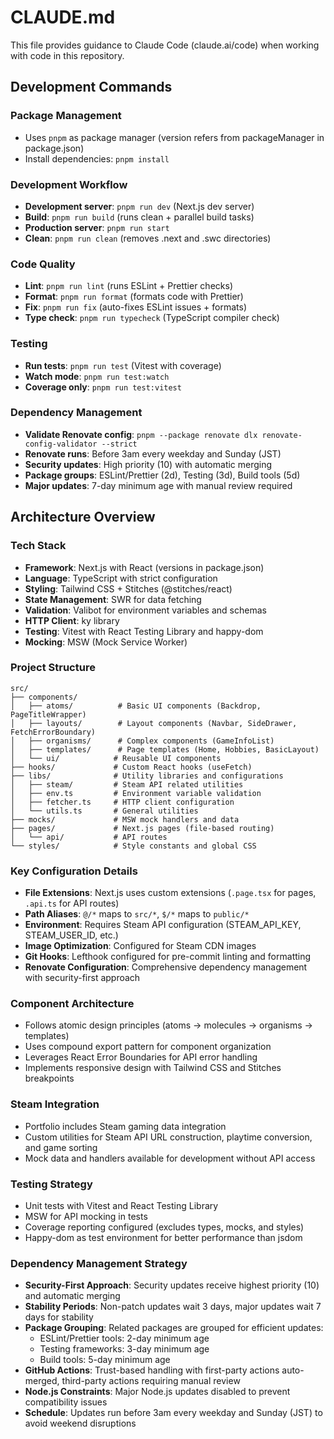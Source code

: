 # CLAUDE.md

This file provides guidance to Claude Code (claude.ai/code) when working with code in this repository.

## Development Commands

### Package Management

- Uses `pnpm` as package manager (version refers from packageManager in package.json)
- Install dependencies: `pnpm install`

### Development Workflow

- **Development server**: `pnpm run dev` (Next.js dev server)
- **Build**: `pnpm run build` (runs clean + parallel build tasks)
- **Production server**: `pnpm run start`
- **Clean**: `pnpm run clean` (removes .next and .swc directories)

### Code Quality

- **Lint**: `pnpm run lint` (runs ESLint + Prettier checks)
- **Format**: `pnpm run format` (formats code with Prettier)
- **Fix**: `pnpm run fix` (auto-fixes ESLint issues + formats)
- **Type check**: `pnpm run typecheck` (TypeScript compiler check)

### Testing

- **Run tests**: `pnpm run test` (Vitest with coverage)
- **Watch mode**: `pnpm run test:watch`
- **Coverage only**: `pnpm run test:vitest`

### Dependency Management

- **Validate Renovate config**: `pnpm --package renovate dlx renovate-config-validator --strict`
- **Renovate runs**: Before 3am every weekday and Sunday (JST)
- **Security updates**: High priority (10) with automatic merging
- **Package groups**: ESLint/Prettier (2d), Testing (3d), Build tools (5d)
- **Major updates**: 7-day minimum age with manual review required

## Architecture Overview

### Tech Stack

- **Framework**: Next.js with React (versions in package.json)
- **Language**: TypeScript with strict configuration
- **Styling**: Tailwind CSS + Stitches (@stitches/react)
- **State Management**: SWR for data fetching
- **Validation**: Valibot for environment variables and schemas
- **HTTP Client**: ky library
- **Testing**: Vitest with React Testing Library and happy-dom
- **Mocking**: MSW (Mock Service Worker)

### Project Structure

```text
src/
├── components/
│   ├── atoms/          # Basic UI components (Backdrop, PageTitleWrapper)
│   ├── layouts/        # Layout components (Navbar, SideDrawer, FetchErrorBoundary)
│   ├── organisms/      # Complex components (GameInfoList)
│   ├── templates/      # Page templates (Home, Hobbies, BasicLayout)
│   └── ui/            # Reusable UI components
├── hooks/             # Custom React hooks (useFetch)
├── libs/              # Utility libraries and configurations
│   ├── steam/         # Steam API related utilities
│   ├── env.ts         # Environment variable validation
│   ├── fetcher.ts     # HTTP client configuration
│   └── utils.ts       # General utilities
├── mocks/             # MSW mock handlers and data
├── pages/             # Next.js pages (file-based routing)
│   └── api/           # API routes
└── styles/            # Style constants and global CSS
```

### Key Configuration Details

- **File Extensions**: Next.js uses custom extensions (`.page.tsx` for pages, `.api.ts` for API routes)
- **Path Aliases**: `@/*` maps to `src/*`, `$/*` maps to `public/*`
- **Environment**: Requires Steam API configuration (STEAM_API_KEY, STEAM_USER_ID, etc.)
- **Image Optimization**: Configured for Steam CDN images
- **Git Hooks**: Lefthook configured for pre-commit linting and formatting
- **Renovate Configuration**: Comprehensive dependency management with security-first approach

### Component Architecture

- Follows atomic design principles (atoms → molecules → organisms → templates)
- Uses compound export pattern for component organization
- Leverages React Error Boundaries for API error handling
- Implements responsive design with Tailwind CSS and Stitches breakpoints

### Steam Integration

- Portfolio includes Steam gaming data integration
- Custom utilities for Steam API URL construction, playtime conversion, and game sorting
- Mock data and handlers available for development without API access

### Testing Strategy

- Unit tests with Vitest and React Testing Library
- MSW for API mocking in tests
- Coverage reporting configured (excludes types, mocks, and styles)
- Happy-dom as test environment for better performance than jsdom

### Dependency Management Strategy

- **Security-First Approach**: Security updates receive highest priority (10) and automatic merging
- **Stability Periods**: Non-patch updates wait 3 days, major updates wait 7 days for stability
- **Package Grouping**: Related packages are grouped for efficient updates:
  - ESLint/Prettier tools: 2-day minimum age
  - Testing frameworks: 3-day minimum age
  - Build tools: 5-day minimum age
- **GitHub Actions**: Trust-based handling with first-party actions auto-merged, third-party actions requiring manual review
- **Node.js Constraints**: Major Node.js updates disabled to prevent compatibility issues
- **Schedule**: Updates run before 3am every weekday and Sunday (JST) to avoid weekend disruptions
